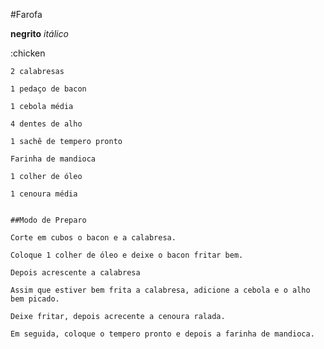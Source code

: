 #Farofa

**negrito**
_itálico_

:chicken

    2 calabresas

    1 pedaço de bacon

    1 cebola média

    4 dentes de alho

    1 sachê de tempero pronto

    Farinha de mandioca

    1 colher de óleo

    1 cenoura média

    
    ##Modo de Preparo

    Corte em cubos o bacon e a calabresa.

    Coloque 1 colher de óleo e deixe o bacon fritar bem.

    Depois acrescente a calabresa

    Assim que estiver bem frita a calabresa, adicione a cebola e o alho bem picado.

    Deixe fritar, depois acrecente a cenoura ralada.

    Em seguida, coloque o tempero pronto e depois a farinha de mandioca.